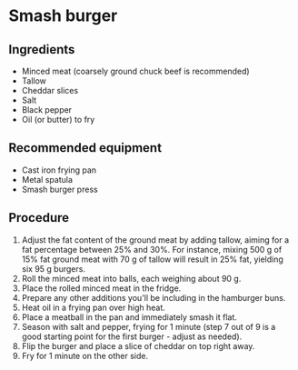 # Smash burger
## Ingredients
- Minced meat (coarsely ground chuck beef is recommended)
- Tallow
- Cheddar slices
- Salt
- Black pepper
- Oil (or butter) to fry
## Recommended equipment
- Cast iron frying pan
- Metal spatula
- Smash burger press
## Procedure
1. Adjust the fat content of the ground meat by adding tallow, aiming for a fat percentage between 25% and 30%. For instance, mixing 500 g of 15% fat ground meat with 70 g of tallow will result in 25% fat, yielding six 95 g burgers.
2. Roll the minced meat into balls, each weighing about 90 g.
3. Place the rolled minced meat in the fridge.
4. Prepare any other additions you'll be including in the hamburger buns.
5. Heat oil in a frying pan over high heat.
6. Place a meatball in the pan and immediately smash it flat.
7. Season with salt and pepper, frying for 1 minute (step 7 out of 9 is a good starting point for the first burger - adjust as needed).
8. Flip the burger and place a slice of cheddar on top right away.
9. Fry for 1 minute on the other side.
